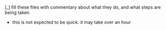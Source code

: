 [_] fill these files with commentary about what they do, and what steps are being taken

- this is not expected to be quick. it may take over an hour


